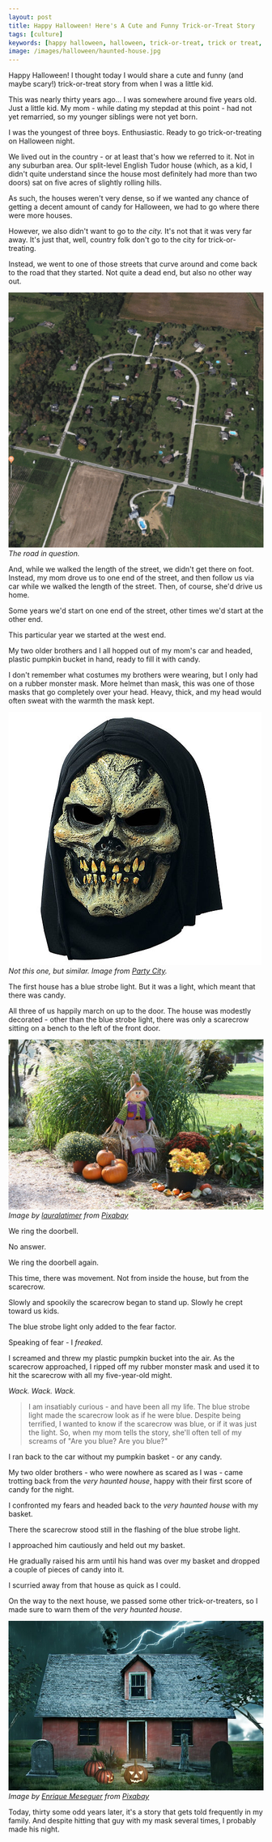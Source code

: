 ```yaml
---
layout: post
title: Happy Halloween! Here's A Cute and Funny Trick-or-Treat Story
tags: [culture]
keywords: [happy halloween, halloween, trick-or-treat, trick or treat, scarecrow]
image: /images/halloween/haunted-house.jpg
---
```


Happy Halloween! I thought today I would share a cute and funny (and maybe scary!) trick-or-treat story from when I was a little kid.

This was nearly thirty years ago... I was somewhere around five years old. Just a little kid. My mom - while dating my stepdad at this point - had not yet remarried, so my younger siblings were not yet born.

I was the youngest of three boys. Enthusiastic. Ready to go trick-or-treating on Halloween night.

We lived out in the country - or at least that's how we referred to it. Not in any suburban area. Our split-level English Tudor house (which, as a kid, I didn't quite understand since the house most definitely had more than two doors) sat on five acres of slightly rolling hills.

As such, the houses weren't very dense, so if we wanted any chance of getting a decent amount of candy for Halloween, we had to go where there were more houses.

However, we also didn't want to go to *the city.* It's not that it was very far away. It's just that, well, country folk don't go to the city for trick-or-treating.

Instead, we went to one of those streets that curve around and come back to the road that they started. Not quite a dead end, but also no other way out.

![The road in question.](/images/halloween/trick-or-treat-street.png)
*The road in question.*

And, while we walked the length of the street, we didn't get there on foot. Instead, my mom drove us to one end of the street, and then follow us via car while we walked the length of the street. Then, of course, she'd drive us home.

Some years we'd start on one end of the street, other times we'd start at the other end.

This particular year we started at the west end.

My two older brothers and I all hopped out of my mom's car and headed,  plastic pumpkin bucket in hand, ready to fill it with candy.

I don't remember what costumes my brothers were wearing, but I only had on a rubber monster mask. More helmet than mask, this was one of those masks that go completely over your head. Heavy, thick, and my head would often sweat with the warmth the mask kept.

![Monster mask.](/images/halloween/monster-mask.jpg)
*Not this one, but similar. Image from [Party City](https://www.partycity.com/costume-accessories-scary-masks).*

The first house has a blue strobe light. But it was a light, which meant that there was candy.

All three of us happily march on up to the door. The house was modestly decorated - other than the blue strobe light, there was only a scarecrow sitting on a bench to the left of the front door.

![Scarecrow and pumpkins.](/images/halloween/scarecrow-and-pumpkins.jpg)
*Image by [lauralatimer](https://pixabay.com/users/lauralatimer-1528198/) from [Pixabay](https://pixabay.com/)*

We ring the doorbell.

No answer.

We ring the doorbell again.

This time, there was movement. Not from inside the house, but from the scarecrow.

Slowly and spookily the scarecrow began to stand up. Slowly he crept toward us kids.

The blue strobe light only added to the fear factor.

Speaking of fear - I *freaked*.

I screamed and threw my plastic pumpkin bucket into the air. As the scarecrow approached, I ripped off my rubber monster mask and used it to hit the scarecrow with all my five-year-old might.

*Wack. Wack. Wack.*

> I am insatiably curious - and have been all my life. The blue strobe light made the scarecrow look as if he were blue. Despite being terrified,  I wanted to know if the scarecrow was blue, or if it was just the light. So, when my mom tells the story, she'll often tell of my screams of "Are you blue? Are you blue?"

I ran back to the car without my pumpkin basket - or any candy.

My two older brothers - who were nowhere as scared as I was - came trotting back from the *very haunted house*, happy with their first score of candy for the night.

I confronted my fears and headed back to the *very haunted house* with my basket.

There the scarecrow stood still in the flashing of the blue strobe light.

I approached him cautiously and held out my basket.

He gradually raised his arm until his hand was over my basket and dropped a couple of pieces of candy into it.

I scurried away from that house as quick as I could.

On the way to the next house, we passed some other trick-or-treaters, so I made sure to warn them of the *very haunted house*.

![Haunted House](/images/halloween/haunted-house.jpg)
*Image by [Enrique Meseguer](https://pixabay.com/users/darksouls1-2189876/) from [Pixabay](https://pixabay.com/)*

Today, thirty some odd years later, it's a story that gets told frequently in my family. And despite hitting that guy with my mask several times, I probably made his night.
